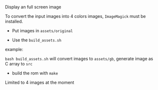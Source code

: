 Display an full screen image

To convert the input images into 4 colors images, `ImageMagick` must be installed.

* Put images in `assets/original`

* Use the `build_assets.sh`

example:

`bash build_assets.sh` will convert images to `assets/gb`, generate image as C array to `src`

* build the rom with `make`


Limited to 4 images at the moment